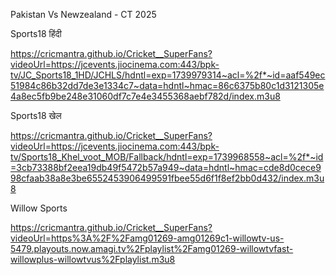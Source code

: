 Pakistan Vs Newzealand - CT 2025

Sports18 हिंदी

https://cricmantra.github.io/Cricket__SuperFans?videoUrl=https://jcevents.jiocinema.com:443/bpk-tv/JC_Sports18_1HD/JCHLS/hdntl=exp=1739979314~acl=%2f*~id=aaf549ec51984c86b32dd7de3e1334c7~data=hdntl~hmac=86c6375b80c1d3121305e4a8ec5fb9be248e31060df7c7e4e3455368aebf782d/index.m3u8

Sports18 खेल

https://cricmantra.github.io/Cricket__SuperFans?videoUrl=https://jcevents.jiocinema.com:443/bpk-tv/Sports18_Khel_voot_MOB/Fallback/hdntl=exp=1739968558~acl=%2f*~id=3cb73388bf2eea19db49f5472b57a949~data=hdntl~hmac=cde8d0cece998cfaab38a8e3be6552453906499591fbee55d6f1f8ef2bb0d432/index.m3u8

Willow Sports 

https://cricmantra.github.io/Cricket__SuperFans?videoUrl=https%3A%2F%2Famg01269-amg01269c1-willowtv-us-5479.playouts.now.amagi.tv%2Fplaylist%2Famg01269-willowtvfast-willowplus-willowtvus%2Fplaylist.m3u8
